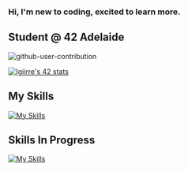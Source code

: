 ### Hi, I'm new to coding, excited to learn more.
## Student @ 42 Adelaide


![github-user-contribution](https://user-images.githubusercontent.com/87255552/157782832-b6991618-236a-4a05-926c-3706b48a997b.svg)

[![lgiirre's 42 stats](https://badge42.vercel.app/api/v2/cl9powiv400060fmihum6jxra/stats?cursusId=21&coalitionId=176)](https://github.com/JaeSeoKim/badge42)

## My Skills
[![My Skills](https://skillicons.dev/icons?i=c,discord,git,md,linkedin,linux,vim,vscode)](https://skillicons.dev)

## Skills In Progress
[![My Skills](https://skillicons.dev/icons?i=js,html,css,nodejs,py)](https://skillicons.dev) 


<!--
**ms-laki/ms-laki** is a ✨ _special_ ✨ repository because its `README.md` (this file) appears on your GitHub profile.

Here are some ideas to get you started:

- 🔭 I’m currently working on ...
- 🌱 I’m currently learning ...
- 👯 I’m looking to collaborate on ...
- 🤔 I’m looking for help with ...
- 💬 Ask me about ...
- 📫 How to reach me: ...
- 😄 Pronouns: ...
- ⚡ Fun fact: ...
-->

